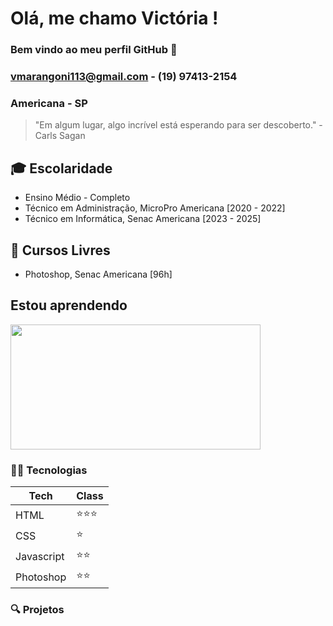 # Olá, me chamo Victória ! 
### Bem vindo ao meu perfil GitHub 👋

### vmarangoni113@gmail.com - (19) 97413-2154
### Americana - SP
> "Em algum lugar, algo incrível está esperando para ser descoberto." - Carls Sagan

## 🎓 Escolaridade
- Ensino Médio - Completo
- Técnico em Administração, MicroPro Americana [2020 - 2022]
- Técnico em Informática, Senac Americana [2023 - 2025]

## 📖 Cursos Livres
- Photoshop, Senac Americana [96h]

## Estou aprendendo

<img loading="lazy" src="https://th.bing.com/th/id/OIP.RCLNJ6GSO63DnEifGUIsNwAAAA?rs=1&pid=ImgDetMain" width="400" height="200"/> 

### 👩‍💻 Tecnologias
| Tech | Class |                    
|------------|------------|
| HTML | ⭐⭐⭐
| CSS | ⭐
| Javascript | ⭐⭐|
| Photoshop | ⭐⭐|

### 🔍 Projetos